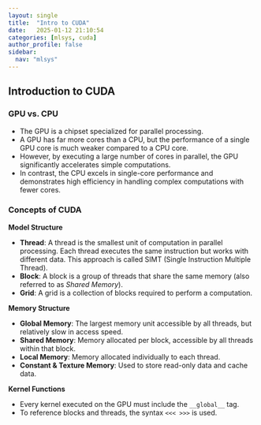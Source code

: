 ```yaml
---
layout: single
title:  "Intro to CUDA"
date:   2025-01-12 21:10:54 
categories: [mlsys, cuda]
author_profile: false
sidebar:
  nav: "mlsys"
---
```


## Introduction to CUDA

### GPU vs. CPU

- The GPU is a chipset specialized for parallel processing.  
- A GPU has far more cores than a CPU, but the performance of a single GPU core is much weaker compared to a CPU core.  
- However, by executing a large number of cores in parallel, the GPU significantly accelerates simple computations.  
- In contrast, the CPU excels in single-core performance and demonstrates high efficiency in handling complex computations with fewer cores.  

### Concepts of CUDA

**Model Structure**

- **Thread**: A thread is the smallest unit of computation in parallel processing. Each thread executes the same instruction but works with different data. This approach is called SIMT (Single Instruction Multiple Thread).  
- **Block**: A block is a group of threads that share the same memory (also referred to as *Shared Memory*).  
- **Grid**: A grid is a collection of blocks required to perform a computation.  

**Memory Structure**

- **Global Memory**: The largest memory unit accessible by all threads, but relatively slow in access speed.  
- **Shared Memory**: Memory allocated per block, accessible by all threads within that block.  
- **Local Memory**: Memory allocated individually to each thread.  
- **Constant & Texture Memory**: Used to store read-only data and cache data.  

**Kernel Functions**

- Every kernel executed on the GPU must include the `__global__` tag.  
- To reference blocks and threads, the syntax `<<< >>>` is used.  

